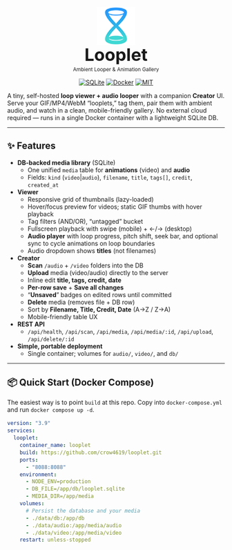 <p align="center">
  <img src="https://github.com/crow4619/looplet/blob/main/data/public/looplet.png" alt="Looplet Logo" height="88"><br/>
  <b style="font-size:40px; line-height:1;">Looplet</b><br/>
  <sub>Ambient Looper &amp; Animation Gallery</sub>
</p>

<p align="center">
  <a href="#-features"><img src="https://img.shields.io/badge/SQLite-lightweight-blue.svg" alt="SQLite"></a>
  <a href="#-quick-start-docker-compose"><img src="https://img.shields.io/badge/Docker-ready-2496ED.svg" alt="Docker"></a>
  <a href="#-license"><img src="https://img.shields.io/badge/License-MIT-green.svg" alt="MIT"></a>
</p>

A tiny, self-hosted **loop viewer + audio looper** with a companion **Creator** UI.  
Serve your GIF/MP4/WebM “looplets,” tag them, pair them with ambient audio, and watch in a clean, mobile-friendly gallery. No external cloud required — runs in a single Docker container with a lightweight SQLite DB.

---

## ✨ Features

- **DB-backed media library** (SQLite)
  - One unified `media` table for **animations** (video) and **audio**
  - Fields: `kind` (`video`|`audio`), `filename`, `title`, `tags[]`, `credit`, `created_at`
- **Viewer**
  - Responsive grid of thumbnails (lazy-loaded)
  - Hover/focus preview for videos; static GIF thumbs with hover playback
  - Tag filters (AND/OR), “untagged” bucket
  - Fullscreen playback with swipe (mobile) + ←/→ (desktop)
  - **Audio player** with loop progress, pitch shift, seek bar, and optional sync to cycle animations on loop boundaries
  - Audio dropdown shows **titles** (not filenames)
- **Creator**
  - **Scan** `/audio` + `/video` folders into the DB
  - **Upload** media (video/audio) directly to the server
  - Inline edit **title, tags, credit, date**
  - **Per-row save** + **Save all changes**
  - “**Unsaved**” badges on edited rows until committed
  - **Delete** media (removes file + DB row)
  - Sort by **Filename, Title, Credit, Date** (A→Z / Z→A)
  - Mobile-friendly table UX
- **REST API**
  - `/api/health`, `/api/scan`, `/api/media`, `/api/media/:id`, `/api/upload`, `/api/delete/:id`
- **Simple, portable deployment**
  - Single container; volumes for `audio/`, `video/`, and `db/`

---

## 📦 Quick Start (Docker Compose)

The easiest way is to point `build` at this repo. Copy into `docker-compose.yml` and run `docker compose up -d`.

```yaml
version: "3.9"
services:
  looplet:
    container_name: looplet
    build: https://github.com/crow4619/looplet.git
    ports:
      - "8088:8088"
    environment:
      - NODE_ENV=production
      - DB_FILE=/app/db/looplet.sqlite
      - MEDIA_DIR=/app/media
    volumes:
      # Persist the database and your media
      - ./data/db:/app/db
      - ./data/audio:/app/media/audio
      - ./data/video:/app/media/video
    restart: unless-stopped
